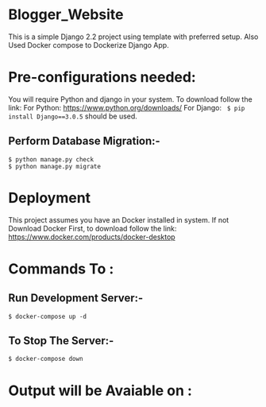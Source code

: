# Blogger_Website
This is a simple Django 2.2 project using template with preferred setup.
Also Used Docker compose to Dockerize Django App.


# Pre-configurations needed:
You will require Python and django in your system. 
To download follow the link:
For Python: https://www.python.org/downloads/
For Django: ``` $ pip install Django==3.0.5``` should be used.
 
## Perform Database Migration:-

```
$ python manage.py check
$ python manage.py migrate 
   ```
   
 # Deployment
 
This project assumes you have an Docker installed in system.
If not Download Docker First, to download follow the link: https://www.docker.com/products/docker-desktop


# Commands To :

## Run Development Server:-
`$ docker-compose up -d`
 
## To Stop The Server:-
 `$ docker-compose down`  
 

# Output will be Avaiable on : 

``` localhost:8000/'''
